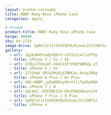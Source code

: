 ```yaml
---
layout: produk-casinghp
title: RWBY Ruby Rose iPhone Case
categories: apple

# Produk
product-title: RWBY Ruby Rose iPhone Case
harga: 90000
sku: hn-1733
image-drive: 1pRkYjF1ilGYHZ9I9L01ooeL2CCihBfSz
gallery:
  - url: 1gyb3WXFnwdpYBXrX-u3YZaJcwllxOTYp
    title: iPhone 5 / 5s / SE
  - url: 17QLnlTQxLAT-ekQv15FlFRQfWBRZg-yT
    title: iPhone 6 / 6s
  - url: 17JiHgV_GMJa3HLNjdJN8CwL-AvSgJNbg
    title: iPhone 6 Plus / 6s Plus
  - url: 1NS-H0BP_jpEq0OEny8FvYtliTgGha9QH
    title: iPhone 7 / 8
  - url: 1gCdG3_-O5hTWI1Sh-ERsPUDEkEezeLXt
    title: iPhone 7 Plus / 8 Plus
  - url: 1pRkYjF1ilGYHZ9I9L01ooeL2CCihBfSz
    title: iPhone X
---
```

